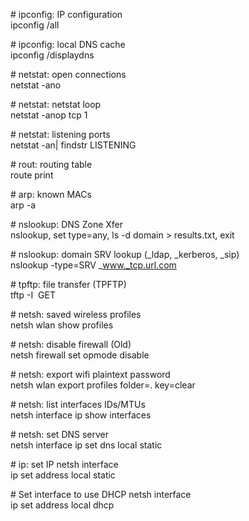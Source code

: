 # ipconfig: IP configuration  
ipconfig /all  
  
# ipconfig: local DNS cache  
ipconfig /displaydns  
  
# netstat: open connections  
netstat -ano  
  
# netstat: netstat loop  
netstat -anop tcp 1  
  
# netstat: listening ports  
netstat -an| findstr LISTENING  
  
# rout: routing table  
route print  
  
# arp: known MACs  
arp -a  
  
# nslookup: DNS Zone Xfer  
nslookup, set type=any, ls -d domain > results.txt, exit  
  
# nslookup: domain SRV lookup (_ldap, _kerberos, _sip)  
nslookup -type=SRV _www._tcp.url.com  
  
# tpftp: file transfer (TPFTP)  
tftp -I <ip> GET <remotefile>  
  
# netsh: saved wireless profiles  
netsh wlan show profiles  
  
# netsh: disable firewall (Old)  
netsh firewall set opmode disable  
  
# netsh: export wifi plaintext password  
netsh wlan export profiles folder=. key=clear  
  
# netsh: list interfaces IDs/MTUs  
netsh interface ip show interfaces  
  
# netsh: set DNS server  
netsh interface ip set dns local static <ip>  
  
# ip: set IP netsh interface  
ip set address local static <ip> <nmask> <gw> <ID>  
  
# Set interface to use DHCP netsh interface  
ip set address local dhcp